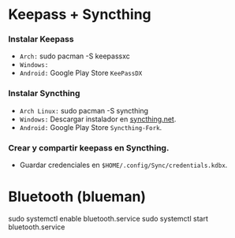 
# Keepass + Syncthing
### Instalar Keepass
- `Arch:` sudo pacman -S keepassxc
- `Windows:`
- `Android:` Google Play Store `KeePassDX`
### Instalar Syncthing
- `Arch Linux:` sudo pacman -S syncthing
- `Windows:` Descargar instalador en [syncthing.net](https://www.syncthing.net).
- `Android:` Google Play Store `Syncthing-Fork`.
### Crear y compartir keepass en Syncthing.
- Guardar credenciales en `$HOME/.config/Sync/credentials.kdbx`.

# Bluetooth (blueman)
sudo systemctl enable bluetooth.service
sudo systemctl start bluetooth.service
